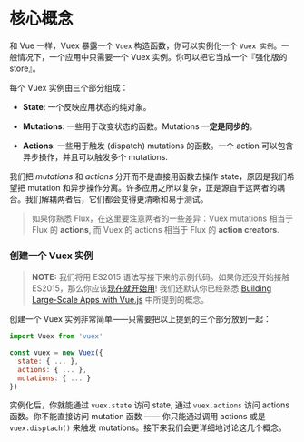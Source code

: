 # 核心概念

和 Vue 一样，Vuex 暴露一个 `Vuex` 构造函数，你可以实例化一个 `Vuex 实例`。一般情况下，一个应用中只需要一个 Vuex 实例。你可以把它当成一个『强化版的 store』。

每个 Vuex 实例由三个部分组成：

- **State**: 一个反映应用状态的纯对象。

- **Mutations**: 一些用于改变状态的函数。Mutations **一定是同步的**。

- **Actions**: 一些用于触发 (dispatch) mutations 的函数。一个 action 可以包含异步操作，并且可以触发多个 mutations.

我们把 *mutations* 和 *actions* 分开而不是直接用函数去操作 state，原因是我们希望把 mutation 和异步操作分离。许多应用之所以复杂，正是源自于这两者的耦合。我们解耦两者后，它们都会变得更清晰和易于测试。

> 如果你熟悉 Flux，在这里要注意两者的一些差异：Vuex mutations 相当于 Flux 的 **actions**, 而 Vuex 的 actions 相当于 Flux 的 **action creators**.

### 创建一个 Vuex 实例

> **NOTE:** 我们将用 ES2015 语法写接下来的示例代码。如果你还没开始接触 ES2015，那么你应该[现在就开始用](https://babeljs.io/docs/learn-es2015/)! 我们还默认你已经熟悉 [Building Large-Scale Apps with Vue.js](http://vuejs.org/guide/application.html) 中所提到的概念。

创建一个 Vuex 实例非常简单——只需要把以上提到的三个部分放到一起：

``` js
import Vuex from 'vuex'

const vuex = new Vuex({
  state: { ... },
  actions: { ... },
  mutations: { ... }
})
```

实例化后，你就能通过 `vuex.state` 访问 state, 通过 `vuex.actions` 访问 actions 函数。你不能直接访问 mutation 函数 —— 你只能通过调用 actions 或是 `vuex.disptach()` 来触发 mutations。接下来我们会更详细地讨论这几个概念。
